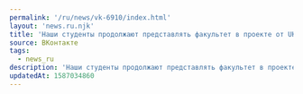 ```yaml
---
permalink: '/ru/news/vk-6910/index.html'
layout: 'news.ru.njk'
title: 'Наши студенты продолжают представлять факультет в проекте от UKNOW «Портрет ВГУ».  В новом виде…'
source: ВКонтакте
tags:
  - news_ru
description: 'Наши студенты продолжают представлять факультет в проекте от UKNOW «Портрет ВГУ».  В новом виде…'
updatedAt: 1587034860
---
```

